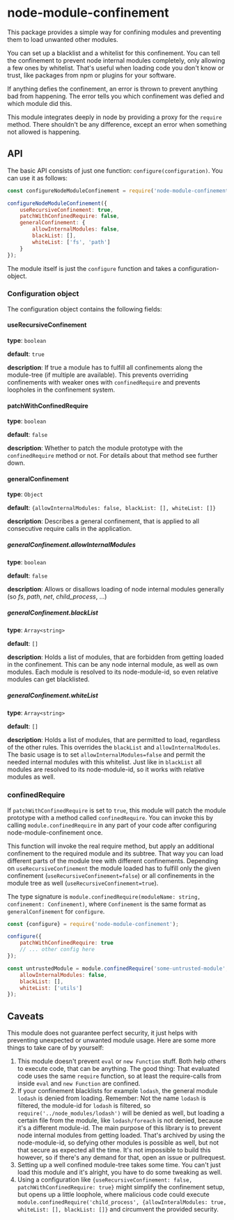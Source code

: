# node-module-confinement

This package provides a simple way for confining modules and preventing them to load unwanted other modules.

You can set up a blacklist and a whitelist for this confinement. You can tell the confinement to prevent node
internal modules completely, only allowing a few ones by whitelist. That's useful when loading code you don't
know or trust, like packages from npm or plugins for your software.

If anything defies the confinement, an error is thrown to prevent anything bad from happening. The error tells
you which confinement was defied and which module did this.

This module integrates deeply in node by providing a proxy for the `require` method. There shouldn't be any
difference, except an error when something not allowed is happening.

## API

The basic API consists of just one function: `configure(configuration)`. You can use it as follows:

```js
const configureNodeModuleConfinement = require('node-module-confinement');

configureNodeModuleConfinement({
    useRecursiveConfinement: true,
    patchWithConfinedRequire: false,
    generalConfinement: {
        allowInternalModules: false,
        blackList: [],
        whiteList: ['fs', 'path']
    }
});
```

The module itself is just the `configure` function and takes a configuration-object.

### Configuration object

The configuration object contains the following fields:

#### useRecursiveConfinement

**type**: `boolean`

**default**: `true`

**description**: If true a module has to fulfill all confinements along the module-tree (if multiple are available).
This prevents overriding confinements with weaker ones with `confinedRequire` and prevents loopholes in the confinement system.

#### patchWithConfinedRequire

**type**: `boolean`

**default**: `false`

**description**: Whether to patch the module prototype with the `confinedRequire` method or not. For details about that method
see further down.

#### generalConfinement

**type**: `Object`

**default**: `{allowInternalModules: false, blackList: [], whiteList: []}`

**description**: Describes a general confinement, that is applied to all consecutive require calls in the application.

##### generalConfinement.allowInternalModules

**type**: `boolean`

**default**: `false`

**description**: Allows or disallows loading of node internal modules generally (so *fs*, *path*, *net*, *child_process*, ...)

##### generalConfinement.blackList

**type**: `Array<string>`

**default**: `[]`

**description**: Holds a list of modules, that are forbidden from getting loaded in the confinement. This can be any node internal
module, as well as own modules. Each module is resolved to its node-module-id, so even relative modules can get blacklisted.

##### generalConfinement.whiteList

**type**: `Array<string>`

**default**: `[]`

**description**: Holds a list of modules, that are permitted to load, regardless of the other rules. This overrides the `blackList`
and `allowInternalModules`. The basic usage is to set `allowInternalModules=false` and permit the needed internal modules with this
whitelist. Just like in `blackList` all modules are resolved to its node-module-id, so it works with relative modules as well.

### confinedRequire

If `patchWithConfinedRequire` is set to `true`, this module will patch the module prototype with a method called `confinedRequire`.
You can invoke this by calling `module.confinedRequire` in any part of your code after configuring node-module-confinement once.

This function will invoke the real require method, but apply an additional confinement to the required module and its subtree. That way
you can load different parts of the module tree with different confinements. Depending on `useRecursiveConfinement` the module loaded
has to fulfill only the given confinement (`useRecursiveConfinement=false`) or all confinements in the module tree as well
(`useRecursiveConfinement=true`).

The type signature is `module.confinedRequire(moduleName: string, confinement: Confinement)`, where `Confinement` is the same format as
`generalConfinement` for `configure`.

```js
const {configure} = require('node-module-confinement');

configure({
    patchWithConfinedRequire: true
    // ... other config here
});

const untrustedModule = module.confinedRequire('some-untrusted-module', {
    allowInternalModules: false,
    blackList: [],
    whiteList: ['utils']
});
```

## Caveats

This module does not guarantee perfect security, it just helps with preventing unexpected or unwanted module usage.
Here are some more things to take care of by yourself:

1. This module doesn't prevent `eval` or `new Function` stuff. Both help others to execute code, that can be anything.
The good thing: That evaluated code uses the same `require` function, so at least the require-calls from inside `eval`
and `new Function` are confined.
2. If your confinement blacklists for example `lodash`, the general module `lodash` is denied from loading. Remember: Not
the name `lodash` is filtered, the module-id for `lodash` is filtered, so `require('../node_modules/lodash')` will be denied as well,
but loading a certain file from the module, like `lodash/foreach` is not denied, because it's a different module-id. The main purpose
of this library is to prevent node internal modules from getting loaded. That's archived by using the node-module-id, so defying other
modules is possible as well, but not that secure as expected all the time. It's not impossible to build this however, so if there's any
demand for that, open an issue or pullrequest.
3. Setting up a well confined module-tree takes some time. You can't just load this module and it's alright, you have to do some tweaking
as well.
4. Using a configuration like `{useRecursiveConfinement: false, patchWithConfinedRequire: true}` might simplify the confinement setup,
but opens up a little loophole, where malicious code could execute `module.confinedRequire('child_process', {allowInteralModules: true, whiteList: [], blackList: []}`
and circumvent the provided security.
